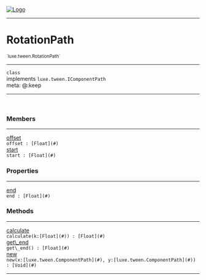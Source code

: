 
[![Logo](../../../images/logo.png)](../../../api/index.html)

---



<h1>RotationPath</h1>
<small>`luxe.tween.RotationPath`</small>



---

`class`<br/>implements <code><span>luxe.tween.IComponentPath</span></code>
<span class="meta">
<br/>meta: @:keep
</span>


---


&nbsp;
&nbsp;






<h3>Members</h3> <hr/><span class="member apipage">
                <a name="offset"><a class="lift" href="#offset">offset</a></a><div class="clear"></div>
                <code class="signature apipage">offset : [Float](#)</code><br/></span>
            <span class="small_desc_flat"></span><span class="member apipage">
                <a name="start"><a class="lift" href="#start">start</a></a><div class="clear"></div>
                <code class="signature apipage">start : [Float](#)</code><br/></span>
            <span class="small_desc_flat"></span>



<h3>Properties</h3> <hr/><span class="member apipage">
                <a name="end"><a class="lift" href="#end">end</a></a><div class="clear"></div>
                <code class="signature apipage">end : [Float](#)</code><br/></span>
            <span class="small_desc_flat"></span>



<h3>Methods</h3> <hr/><span class="method apipage">
            <a name="calculate"><a class="lift" href="#calculate">calculate</a></a><div class="clear"></div>
            <code class="signature apipage">calculate(k:[Float](#)<span></span>) : [Float](#)</code><br/><span class="small_desc_flat"></span>
        </span>
    <span class="method apipage">
            <a name="get_end"><a class="lift" href="#get_end">get\_end</a></a><div class="clear"></div>
            <code class="signature apipage">get\_end() : [Float](#)</code><br/><span class="small_desc_flat"></span>
        </span>
    <span class="method apipage">
            <a name="new"><a class="lift" href="#new">new</a></a><div class="clear"></div>
            <code class="signature apipage">new(x:[luxe.tween.ComponentPath](#)<span></span>, y:[luxe.tween.ComponentPath](#)<span></span>) : [Void](#)</code><br/><span class="small_desc_flat"></span>
        </span>
    






---

&nbsp;
&nbsp;
&nbsp;
&nbsp;